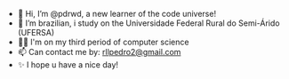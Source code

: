 - 👋 Hi, I’m @pdrwd, a new learner of the code universe!
- 🏫 I’m brazilian, i study on the Universidade Federal Rural do Semi-Árido (UFERSA)
- 👨‍💻 I'm on my third period of computer science
- 📫 Can contact me by: rllpedro2@gmail.com
- ✨ I hope u have a nice day! 
<!---
srspdr/srspdr is a ✨ special ✨ repository because its `README.md` (this file) appears on your GitHub profile.
You can click the Preview link to take a look at your changes.
--->
